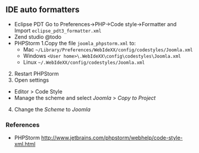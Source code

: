 ## IDE auto formatters

* Eclipse PDT
Go to Preferences->PHP->Code style->Formatter and Import ```eclipse_pdt3_formatter.xml```
* Zend studio
@todo
* PHPStorm
1.Copy the file ```joomla_phpstorm.xml``` to:
 	- Mac ```~/Library/Preferences/WebIdeXX/config/codestyles/Joomla.xml```
 	- Windows ```<User home>\.WebIdeXX\config\codestyles\Joomla.xml```
 	- Linux ```~/.WebIdeXX/config/codestyles/Joomla.xml```
2. Restart PHPStorm
3. Open settings
  - Editor > Code Style
  - Manage the scheme and select *Joomla* > *Copy to Project*
4. Change the *Scheme* to *Joomla*

### References
* PHPStorm http://www.jetbrains.com/phpstorm/webhelp/code-style-xml.html
